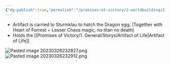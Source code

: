 ```yaml
---
{"dg-publish":true,"permalink":"/promises-of-victory/2-worldbuilding/2-regions/todo/sturmklau/","title":"Sturmklau","noteIcon":"Settlement"}
---
```







- Artifact is carried to Sturmklau to hatch the Dragon egg. (Together with Heart of Forrest + Lesser Chaos magic, no titan no death)
- Holds the  [[Promises of Victory/1. General/Storys/Artifact of Life\|Artifact of Life]]

 ![Pasted image 20230326232827.png](/img/user/Pictures/Pasted%20image%2020230326232827.png)
![Pasted image 20230326232912.png](/img/user/Pictures/Pasted%20image%2020230326232912.png)